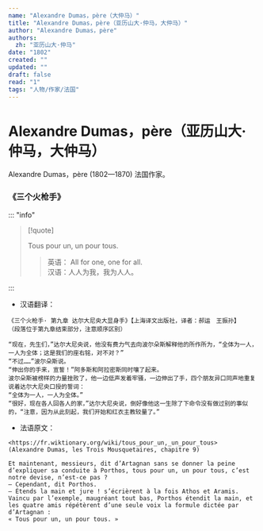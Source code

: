 ```yaml
---
name: "Alexandre Dumas，père（大仲马）"
title: "Alexandre Dumas，père（亚历山大·仲马，大仲马）"
author: "Alexandre Dumas，père"
authors:
  zh: "亚历山大·仲马"
date: "1802"
created: ""
updated: ""
draft: false
read: "1"
tags: "人物/作家/法国"
---
```


# Alexandre Dumas，père（亚历山大·仲马，大仲马）

Alexandre Dumas，père (1802—1870) 法国作家。

### 《三个火枪手》

::: "info"

> [!quote]
>
> Tous pour un, un pour tous.  
>
> > 英语： All for one, one for all.  
> > 汉语：人人为我，我为人人。  

:::

* 汉语翻译：
```
《三个火枪手· 第九章 达尔大尼央大显身手》【上海译文出版社，译者：郝运　王振孙】
（段落位于第九章结束部分，注意顺序区别）

“现在，先生们，”达尔大尼央说，他没有费力气去向波尔朵斯解释他的所作所为，“全体为一人，一人为全体；这是我们的座右铭，对不对？”
“不过……”波尔朵斯说。
“伸出你的手来，宣誓！”阿多斯和阿拉密斯同时嚷了起来。
波尔朵斯被榜样的力量挫败了，他一边低声发着牢骚，一边伸出了手，四个朋友异口同声地重复说着达尔大尼央口授的誓词：
“全体为一人，一人为全体。”
“很好，现在各人回各人的家，”达尔大尼央说，倒好像他这一生除了下命令没有做过别的事似的，“注意，因为从此刻起，我们开始和红衣主教较量了。”

```

* 法语原文：
```
<https://fr.wiktionary.org/wiki/tous_pour_un,_un_pour_tous>
(Alexandre Dumas, les Trois Mousquetaires, chapitre 9)

Et maintenant, messieurs, dit d’Artagnan sans se donner la peine d’expliquer sa conduite à Porthos, tous pour un, un pour tous, c’est notre devise, n’est-ce pas ?
— Cependant, dit Porthos.
— Étends la main et jure ! s’écrièrent à la fois Athos et Aramis.
Vaincu par l’exemple, maugréant tout bas, Porthos étendit la main, et les quatre amis répétèrent d’une seule voix la formule dictée par d’Artagnan :
« Tous pour un, un pour tous. »
```

